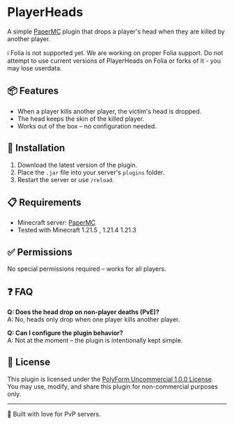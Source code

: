 # PlayerHeads

A simple [PaperMC](https://papermc.io/) plugin that drops a player's head when they are killed by another player.


ℹ️ Folia is not supported yet. We are working on proper Folia support. Do not attempt to use current versions of PlayerHeads on Folia or forks of it - you may lose userdata.
## 📦 Features

-  When a player kills another player, the victim's head is dropped.
-  The head keeps the skin of the killed player.
-  Works out of the box – no configuration needed.

## 🧰 Installation

1. Download the latest version of the plugin.
2. Place the `.jar` file into your server's `plugins` folder.
3. Restart the server or use `/reload`.

## 📋 Requirements

- Minecraft server: [PaperMC](https://papermc.io/)
- Tested with Minecraft 1.21.5 , 1.21.4 1.21.3 

## ✅ Permissions

No special permissions required – works for all players.

## ❓ FAQ

**Q: Does the head drop on non-player deaths (PvE)?**  
A: No, heads only drop when one player kills another player.

**Q: Can I configure the plugin behavior?**  
A: Not at the moment – the plugin is intentionally kept simple.

## 📄 License

This plugin is licensed under the [PolyForm Uncommercial 1.0.0 License](https://polyformproject.org/licenses/uncommercial/1.0.0/).  
You may use, modify, and share this plugin for non-commercial purposes only.

---

🧪 Built with love for PvP servers.

